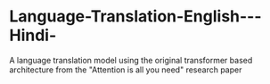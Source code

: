 # Language-Translation-English---Hindi-
A language translation model using the original transformer based architecture from the "Attention is all you need" research paper

